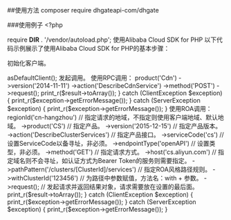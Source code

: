  
 ##使用方法
 composer require dhgateapi-com/dhgate
 
###使用例子
    <?php

require __DIR__ . '/vendor/autoload.php'; 
使用Alibaba Cloud SDK for PHP
以下代码示例展示了使用Alibaba Cloud SDK for PHP的基本步骤：

初始化客户端。
<?php

use AlibabaCloud\Client\AlibabaCloud;

AlibabaCloud::accessKeyClient('accessKeyId', 'accessKeySecret')->asDefaultClient();
发起调用。
使用RPC调用：
<?php

use AlibabaCloud\Client\AlibabaCloud;
use AlibabaCloud\Client\Exception\ClientException;
use AlibabaCloud\Client\Exception\ServerException;

try {
    $result = AlibabaCloud::rpc()
                          ->product('Cdn')
                          ->version('2014-11-11')
                          ->action('DescribeCdnService')
                          ->method('POST')
                          ->request();

    print_r($result->toArray());

} catch (ClientException $exception) {
    print_r($exception->getErrorMessage());
} catch (ServerException $exception) {
    print_r($exception->getErrorMessage());
}
使用ROA调用：
    <?php

    use AlibabaCloud\Client\AlibabaCloud;
    use AlibabaCloud\Client\Exception\ClientException;
    use AlibabaCloud\Client\Exception\ServerException;

    try {
    $result = AlibabaCloud::roa()
                          ->regionId('cn-hangzhou') // 指定请求的地域，不指定则使用客户端地域、默认地域。
                          ->product('CS') // 指定产品。
                          ->version('2015-12-15') // 指定产品版本。
                          ->action('DescribeClusterServices') // 指定产品接口。
                          ->serviceCode('cs') // 设置ServiceCode以备寻址，非必须。
                          ->endpointType('openAPI') // 设置类型，非必须。
                          ->method('GET') // 指定请求方式。
                          ->host('cs.aliyun.com') // 指定域名则不会寻址，如认证方式为Bearer Token的服务则需要指定。
                          ->pathPattern('/clusters/[ClusterId]/services') // 指定ROA风格路径规则。
                          ->withClusterId('123456') // 为路径中参数赋值，方法名：with + 参数。
                          ->request(); // 发起请求并返回结果对象，请求需要放在设置的最后面。

    print_r($result->toArray());

    } catch (ClientException $exception) {
    print_r($exception->getErrorMessage());
    } catch (ServerException $exception) {
      print_r($exception->getErrorMessage());
  }
